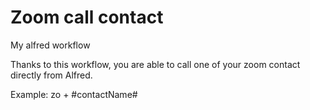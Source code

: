 # Zoom call contact
My alfred workflow

Thanks to this workflow, you are able to call one of your zoom contact directly from Alfred.

Example:
zo + #contactName#
